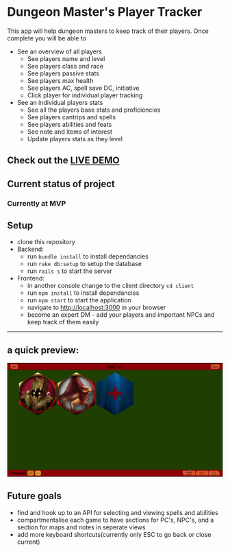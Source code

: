 # Dungeon Master's Player Tracker

This app will help dungeon masters to keep track of their players.
Once complete you will be able to

* See an overview of all players
  * See players name and level
  * See players class and race
  * See players passive stats
  * See players max health
  * See players AC, spell save DC, initiative
  * Click player for individual player tracking
* See an individual players stats
  * See all the players base stats and proficiencies
  * See players cantrips and spells
  * See players abilities and feats
  * See note and items of interest
  * Update players stats as they level

Check out the [LIVE DEMO](https://draconianlore.github.io/dmPlayerTracker/)
--------------------------


## Current status of project

### Currently at MVP


## Setup

* clone this repository
* Backend:
  * run `bundle install` to install dependancies
  * run `rake db:setup` to setup the database
  * run `rails s` to start the server
* Frontend:
  * in another console change to the client directory `cd client`
  * run `npm install` to install dependancies
  * run `npm start` to start the application
  * navigate to [http://localhost:3000](http://localhost:3000) in your browser
  * become an expert DM - add your players and important NPCs and keep track of them easily

--------------------------------------

## a quick preview:

![DM Player Tracker alpha](/client/public/images/dmplayertracker.gif)


## Future goals

* find and hook up to an API for selecting and viewing spells and abilities
* compartmentalise each game to have sections for PC's, NPC's, and a section for maps and notes in seperate views
* add more keyboard shortcuts(currently only ESC to go back or close current)
